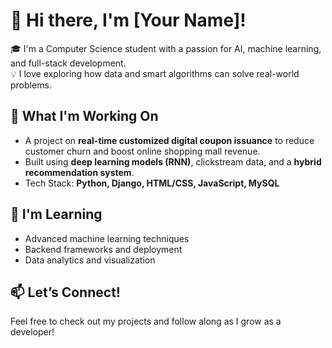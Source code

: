 # 👋 Hi there, I'm [Your Name]!

🎓 I'm a Computer Science student with a passion for AI, machine learning, and full-stack development.  
💡 I love exploring how data and smart algorithms can solve real-world problems.

## 🔧 What I'm Working On
- A project on **real-time customized digital coupon issuance** to reduce customer churn and boost online shopping mall revenue.
- Built using **deep learning models (RNN)**, clickstream data, and a **hybrid recommendation system**.
- Tech Stack: **Python, Django, HTML/CSS, JavaScript, MySQL**

## 🌱 I'm Learning
- Advanced machine learning techniques  
- Backend frameworks and deployment  
- Data analytics and visualization

## 📫 Let’s Connect!
Feel free to check out my projects and follow along as I grow as a developer!

